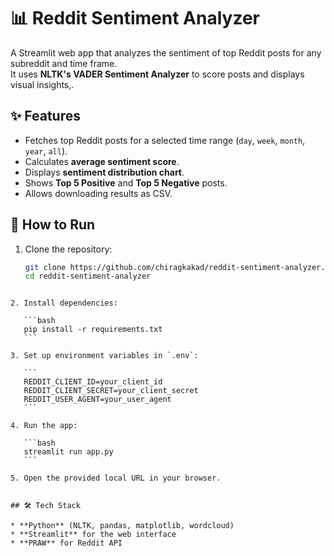 # 📊 Reddit Sentiment Analyzer

A Streamlit web app that analyzes the sentiment of top Reddit posts for any subreddit and time frame.  
It uses **NLTK's VADER Sentiment Analyzer** to score posts and displays visual insights,.

## ✨ Features
- Fetches top Reddit posts for a selected time range (`day`, `week`, `month`, `year`, `all`).
- Calculates **average sentiment score**.
- Displays **sentiment distribution chart**.
- Shows **Top 5 Positive** and **Top 5 Negative** posts.
- Allows downloading results as CSV.

## 🚀 How to Run
1. Clone the repository:
   ```bash
   git clone https://github.com/chiragkakad/reddit-sentiment-analyzer.git
   cd reddit-sentiment-analyzer
````

2. Install dependencies:

   ```bash
   pip install -r requirements.txt
   ```

3. Set up environment variables in `.env`:

   ```
   REDDIT_CLIENT_ID=your_client_id
   REDDIT_CLIENT_SECRET=your_client_secret
   REDDIT_USER_AGENT=your_user_agent
   ```

4. Run the app:

   ```bash
   streamlit run app.py
   ```

5. Open the provided local URL in your browser.


## 🛠 Tech Stack

* **Python** (NLTK, pandas, matplotlib, wordcloud)
* **Streamlit** for the web interface
* **PRAW** for Reddit API
